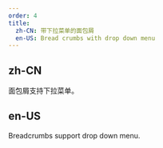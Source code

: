 ```yaml
---
order: 4
title:
  zh-CN: 带下拉菜单的面包屑
  en-US: Bread crumbs with drop down menu
---
```


## zh-CN
面包屑支持下拉菜单。


## en-US
Breadcrumbs support drop down menu.
